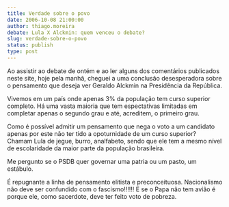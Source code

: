 ```yaml
---
title: Verdade sobre o povo 
date: 2006-10-08 21:00:00
author: thiago.moreira
debate: Lula X Alckmin: quem venceu o debate?
slug: verdade-sobre-o-povo
status: publish 
type: post
---
```


Ao assistir ao debate de ontém e ao ler alguns dos comentários publicados neste site, hoje pela manhã, cheguei a uma conclusão desesperadora sobre o pensamento que deseja ver Geraldo Alckmin na Presidência da República.


Vivemos em um país onde apenas 3% da população tem curso superior completo. Há uma vasta maioria que tem espectativas limitadas em completar apenas o segundo grau e até, acreditem, o primeiro grau.


Como é possível admitir um pensamento que nega o voto a um candidato apenas por este não ter tido a opoturnidade de um curso superior? Chamam Lula de jegue, burro, analfabeto, sendo que ele tem a mesmo nível de escolaridade da maior parte da população brasileira.


Me pergunto se o PSDB quer governar uma patria ou um pasto, um estábulo. 


É repugnante a linha de pensamento elitista e preconceituosa. Nacionalismo não deve ser confundido com o fascismo!!!!!! E se o Papa não tem avião é porque ele, como sacerdote, deve ter feito voto de pobreza.


